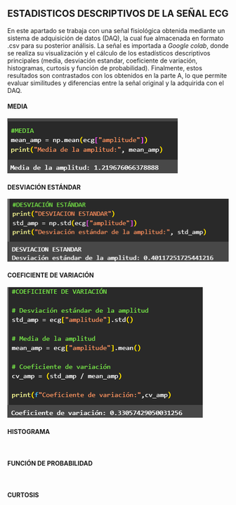ESTADISTICOS DESCRIPTIVOS DE LA SEÑAL ECG
---------------
En este apartado se trabaja con una señal fisiológica obtenida mediante un sistema de adquisición de datos (DAQ), la cual fue almacenada en formato .csv para su posterior análisis. La señal es importada a *Google colab*, donde se realiza su visualización y el cálculo de los estadísticos descriptivos principales (media, desviación estandar, coeficiente de variación, histogramas, curtosis y función de probabilidad). Finalmente, estos resultados son contrastados con los obtenidos en la parte A, lo que permite evaluar similitudes y diferencias entre la señal original y la adquirida con el DAQ.

#### MEDIA

![MEDIA PUNTO B](https://github.com/TomasCobos-rgb/INFORME-1-LAB-SE-ALES-/blob/main/CARPETA%20IMAGENES/MEDIA%20PUNTO%20B.png?raw=true)

#### DESVIACIÓN ESTÁNDAR
![](https://github.com/TomasCobos-rgb/INFORME-1-LAB-SE-ALES-/blob/main/CARPETA%20IMAGENES/DESVIACION%20ESTANDAR%20PB.png?raw=true)

#### COEFICIENTE DE VARIACIÓN

![](https://github.com/TomasCobos-rgb/INFORME-1-LAB-SE-ALES-/blob/main/CARPETA%20IMAGENES/COEFICIENTE%20DE%20VARIACION%20PB.png?raw=true)

#### HISTOGRAMA

![]()

#### FUNCIÓN DE PROBABILIDAD 

![]()

#### CURTOSIS

![]()
